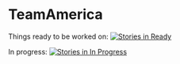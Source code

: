 # TeamAmerica
Things ready to be worked on:
[![Stories in Ready](https://badge.waffle.io/dentych/TeamAmerica.png?label=ready&title=Ready)](https://waffle.io/dentych/TeamAmerica)

In progress:
[![Stories in In Progress](https://badge.waffle.io/dentych/TeamAmerica.png?label=In%20Progress&title=In%20Progress)](https://waffle.io/dentych/TeamAmerica)
